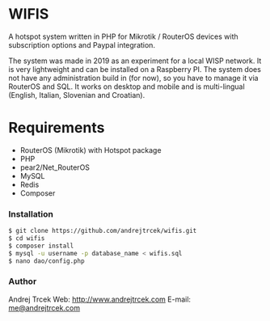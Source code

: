 # WIFIS

A hotspot system written in PHP for Mikrotik / RouterOS devices with subscription options and Paypal integration.

The system was made in 2019 as an experiment for a local WISP network. It is very lightweight and can be installed on a Raspberry PI. The system does not have any administration build in (for now), so you have to manage it via RouterOS and SQL. It works on desktop and mobile and is multi-lingual (English, Italian, Slovenian and Croatian).


# Requirements

  - RouterOS (Mikrotik) with Hotspot package
  - PHP
  - pear2/Net_RouterOS
  - MySQL
  - Redis
  - Composer

### Installation

```sh
$ git clone https://github.com/andrejtrcek/wifis.git
$ cd wifis
$ composer install
$ mysql -u username -p database_name < wifis.sql
$ nano dao/config.php
```

### Author

Andrej Trcek
Web: http://www.andrejtrcek.com
E-mail: me@andrejtrcek.com
